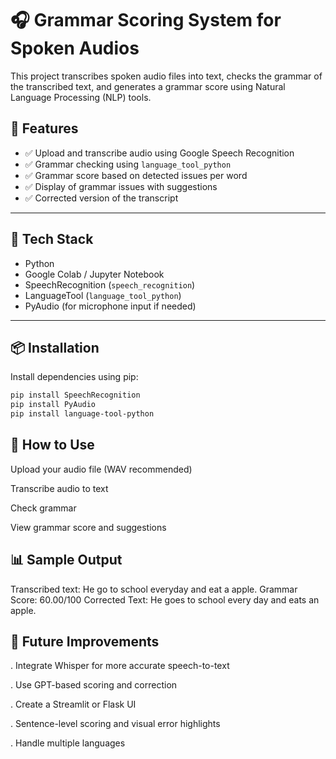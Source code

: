# 🎧 Grammar Scoring System for Spoken Audios

This project transcribes spoken audio files into text, checks the grammar of the transcribed text, and generates a grammar score using Natural Language Processing (NLP) tools.

## 🚀 Features

- ✅ Upload and transcribe audio using Google Speech Recognition
- ✅ Grammar checking using `language_tool_python`
- ✅ Grammar score based on detected issues per word
- ✅ Display of grammar issues with suggestions
- ✅ Corrected version of the transcript

---

## 🧰 Tech Stack

- Python
- Google Colab / Jupyter Notebook
- SpeechRecognition (`speech_recognition`)
- LanguageTool (`language_tool_python`)
- PyAudio (for microphone input if needed)

---

## 📦 Installation

Install dependencies using pip:

```bash
pip install SpeechRecognition
pip install PyAudio
pip install language-tool-python
```

## 📂 How to Use
Upload your audio file (WAV recommended)

Transcribe audio to text

Check grammar

View grammar score and suggestions

## 📊 Sample Output

Transcribed text: He go to school everyday and eat a apple.
Grammar Score: 60.00/100
Corrected Text: He goes to school every day and eats an apple.

## 📌 Future Improvements
. Integrate Whisper for more accurate speech-to-text

. Use GPT-based scoring and correction

. Create a Streamlit or Flask UI

. Sentence-level scoring and visual error highlights

. Handle multiple languages
